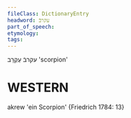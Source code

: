 ```yaml
---
fileClass: DictionaryEntry
headword: עקרבֿ
part_of_speech: 
etymology: 
tags: 
---
```

עקרבֿ
עַקְרָב
'scorpion'

WESTERN
========

akrew 'ein Scorpion' {Friedrich 1784: 13}